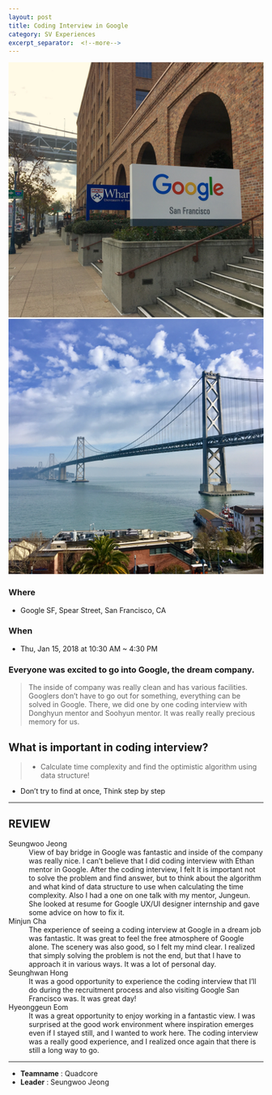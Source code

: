 ```yaml
---
layout: post
title: Coding Interview in Google
category: SV Experiences
excerpt_separator:  <!--more-->
---
```


![Alt text](/assets/img/google1.jpg)
![Alt text](/assets/img/google2.jpg)

### Where
- Google SF, Spear Street, San Francisco, CA

### When
- Thu, Jan 15, 2018 at 10:30 AM ~ 4:30 PM

### Everyone was excited to go into Google, the dream company.
 > The inside of company was really clean and has various facilities. Googlers don’t have to go out for something, everything can be solved in Google. There, we did one by one coding interview with Donghyun mentor and Soohyun mentor. It was really really precious memory for us.

## What is important in coding interview?
> * Calculate time complexity and find the optimistic algorithm using data structure!
* Don’t try to find at once, Think step by step


* * *

## REVIEW
<dl>
    <dt>Seungwoo Jeong</dt>
        <dd>View of bay bridge in Google was fantastic and inside of the company was really nice. I can’t believe that I did coding interview with Ethan mentor in Google. After the coding interview, I felt It is important not to solve the problem and find answer, but to think about the algorithm and what kind of data structure to use when calculating the time complexity. Also I had a one on one talk with my mentor, Jungeun. She looked at resume for Google UX/UI designer internship and gave some advice on how to fix it.
    </dd>
    <dt>Minjun Cha</dt>
        <dd>The experience of seeing a coding interview at Google in a dream job was fantastic. It was great to feel the free atmosphere of Google alone. The scenery was also good, so I felt my mind clear. I realized that simply solving the problem is not the end, but that I have to approach it in various ways. It was a lot of personal day.
        </dd>
    <dt>Seunghwan Hong</dt>
        <dd>It was a good opportunity to experience the coding interview that I’ll do during the recruitment process and also visiting Google San Francisco was. It was great day!
        </dd>
    <dt>Hyeonggeun Eom</dt>
        <dd>It was a great opportunity to enjoy working in a fantastic view. I was surprised at the good work environment where inspiration emerges even if I stayed still, and I wanted to work here. The coding interview was a really good experience, and I realized once again that there is still a long way to go.
        </dd>
</dl>


* * *

- **Teamname** : Quadcore 
- **Leader** : Seungwoo Jeong




